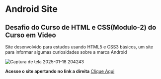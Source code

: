 <h1>Android Site</h1>
<h2>Desafio do Curso de HTML e CSS(Modulo-2) do Curso em Video</h2>
<p>
  Site desenvolvido para estudos usando HTML5 e CSS3 básicos, um site para informar algumas curiosidades sobre a marca Android
</p>

![Captura de tela 2025-01-18 204243](https://github.com/user-attachments/assets/d2caec15-b80a-48b0-a39e-e9bcd75b5792)


<p>
  <strong>Acesse o site apertando no link a direita</strong> <a href="https://bessadeev.github.io/android-site/">Clique Aqui</a>
</p>
